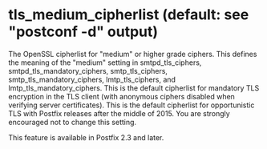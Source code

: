 # tls_medium_cipherlist (default: see "postconf -d" output)
 The OpenSSL cipherlist for "medium" or higher grade ciphers. This
defines the meaning of the "medium" setting in smtpd\_tls\_ciphers,
smtpd\_tls\_mandatory\_ciphers, smtp\_tls\_ciphers, smtp\_tls\_mandatory\_ciphers,
lmtp\_tls\_ciphers, and lmtp\_tls\_mandatory\_ciphers. This is the
default cipherlist for mandatory TLS encryption in the TLS client
(with anonymous ciphers disabled when verifying server certificates).
This is the default cipherlist for opportunistic TLS with Postfix
releases after the middle of 2015. You are strongly encouraged not
to change this setting. 


 This feature is available in Postfix 2.3 and later. 


